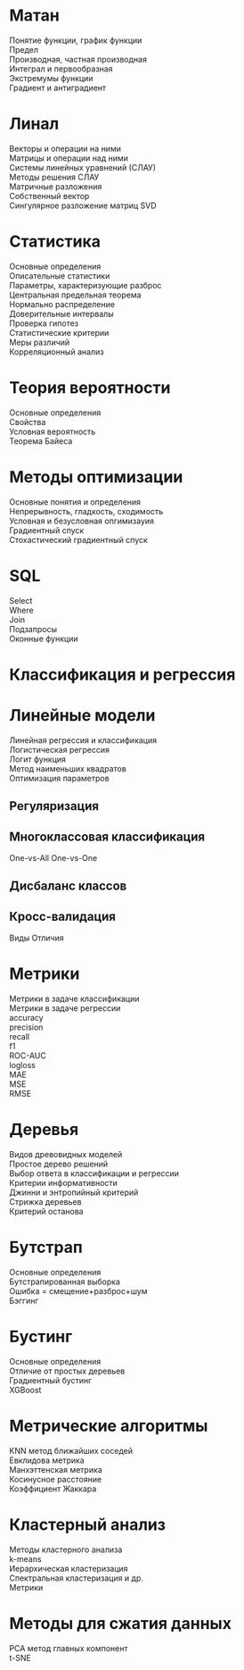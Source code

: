 # Матан 

Понятие функции, график функции  
Предел  
Производная, частная производная  
Интеграл и первообразная  
Экстремумы функции  
Градиент и антиградиент  

# Линал 

Векторы и операции на ними  
Матрицы и операции над ними  
Системы линейных уравнений (СЛАУ)  
Методы решения СЛАУ  
Матричные разложения  
Собственный вектор  
Сингулярное разложение матриц SVD  

# Статистика 

Основные определения  
Описательные статистики  
Параметры, характеризующие разброс  
Центральная предельная теорема  
Нормально распределение  
Доверительные интервалы  
Проверка гипотез  
Статистические критерии  
Меры различий  
Корреляционный анализ  

# Теория вероятности 

Основные определения  
Свойства  
Условная вероятность  
Теорема Байеса  

# Методы оптимизации 

Основные понятия и определения  
Непрерывность, гладкость, сходимость  
Условная и безусловная опгимизауия  
Градиентный спуск  
Стохастический градиентный спуск  

# SQL 

Select  
Where  
Join  
Подзапросы  
Оконные функции  

# Классификация и регрессия

# Линейные модели 
Линейная регрессия и классификация  
Логистическая регрессия  
Логит функция  
Метод наименьших квадратов  
Оптимизация параметров  

## Регуляризация 
## Многоклассовая классификация 
One-vs-All One-vs-One  
## Дисбаланс классов 
## Кросс-валидация 
Виды Отличия  

# Метрики 

Метрики в задаче классификации  
Метрики в задаче регрессии  
ассuracy  
precision  
recall  
f1  
ROC-AUC  
logloss  
MAE  
MSE  
RMSE  

# Деревья 

Видов древовидных моделей  
Простое дерево решений  
Выбор ответа в классификации и регрессии  
Критерии информативности  
Джинни и энтропийный критерий  
Стрижка деревьев  
Критерий останова  

# Бутстрап 

Основные определения  
Бутстрапированная выборка  
Ошибка = смещение+разброс+шум  
Бэггинг  

# Бустинг 

Основные определения  
Отличие от простых деревьев  
Градиентный бустинг  
XGBoost  

# Метрические алгоритмы 

KNN метод ближайших соседей  
Евклидова метрика  
Манхэттенская метрика  
Косинусное расстояние  
Коэффициент Жаккара  

# Кластерный анализ 

Методы кластерного анализа  
k-means  
Иерархическая кластеризация  
Спектральная кластеризация и др.  
Метрики  

# Методы для сжатия данных 

РСА метод главных компонент  
t-SNE  


